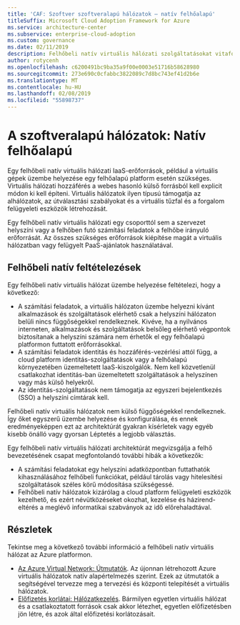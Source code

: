```yaml
---
title: 'CAF: Szoftver szoftveralapú hálózatok – natív felhőalapú'
titleSuffix: Microsoft Cloud Adoption Framework for Azure
ms.service: architecture-center
ms.subservice: enterprise-cloud-adoption
ms.custom: governance
ms.date: 02/11/2019
description: Felhőbeli natív virtuális hálózati szolgáltatásokat vitafórum
author: rotycenh
ms.openlocfilehash: c6200491bc9ba35a9f00e0003e51716b58628980
ms.sourcegitcommit: 273e690c0cfabbc3822089c7d8bc743ef41d2b6e
ms.translationtype: MT
ms.contentlocale: hu-HU
ms.lasthandoff: 02/08/2019
ms.locfileid: "55898737"
---
```

# <a name="software-defined-networks-cloud-native"></a>A szoftveralapú hálózatok: Natív felhőalapú

Egy felhőbeli natív virtuális hálózati IaaS-erőforrások, például a virtuális gépek üzembe helyezése egy felhőalapú platform esetén szükséges. Virtuális hálózati hozzáférés a webes hasonló külső forrásból kell explicit módon ki kell építeni. Virtuális hálózatok ilyen típusú támogatja az alhálózatok, az útválasztási szabályokat és a virtuális tűzfal és a forgalom felügyeleti eszközök létrehozását.

Egy felhőbeli natív virtuális hálózati egy csoporttól sem a szervezet helyszíni vagy a felhőben futó számítási feladatok a felhőbe irányuló erőforrását. Az összes szükséges erőforrások kiépítése magát a virtuális hálózatban vagy felügyelt PaaS-ajánlatok használatával.

## <a name="cloud-native-assumptions"></a>Felhőbeli natív feltételezések

Egy felhőbeli natív virtuális hálózat üzembe helyezése feltételezi, hogy a következő:

- A számítási feladatok, a virtuális hálózaton üzembe helyezni kívánt alkalmazások és szolgáltatások elérhető csak a helyszíni hálózaton belüli nincs függőségekkel rendelkeznek. Kivéve, ha a nyilvános interneten, alkalmazások és szolgáltatások belsőleg elérhető végpontok biztosítanak a helyszíni számára nem érhetők el egy felhőalapú platformon futtatott erőforrásokkal.
- A számítási feladatok identitás és hozzáférés-vezérlési attól függ, a cloud platform identitás-szolgáltatások vagy a felhőalapú környezetében üzemeltetett IaaS-kiszolgálók. Nem kell közvetlenül csatlakozhat identitás-ban üzemeltetett szolgáltatások a helyszínen vagy más külső helyekről.
- Az identitás-szolgáltatások nem támogatja az egyszeri bejelentkezés (SSO) a helyszíni címtárak kell.

Felhőbeli natív virtuális hálózatok nem külső függőségekkel rendelkeznek. Így őket egyszerű üzembe helyezése és konfigurálása, és ennek eredményeképpen ezt az architektúrát gyakran kísérletek vagy egyéb kisebb önálló vagy gyorsan Léptetés a legjobb választás.

Egy felhőbeli natív virtuális hálózati architektúrát megvizsgálja a felhő bevezetésének csapat megfontolandó további hibák a következők:

- A számítási feladatokat egy helyszíni adatközpontban futtathatók kihasználásához felhőbeli funkciókat, például tárolás vagy hitelesítési szolgáltatások széles körű módosítása szükségessé.
- Felhőbeli natív hálózatok kizárólag a cloud platform felügyeleti eszközök kezelhető, és ezért névütközéseket okozhat, kezelése és házirend-eltérés a meglévő informatikai szabványok az idő előrehaladtával.

## <a name="learn-more"></a>Részletek

Tekintse meg a következő további információ a felhőbeli natív virtuális hálózat az Azure platformon.

- [Az Azure Virtual Network: Útmutatók](/azure/virtual-network/virtual-network-vnet-plan-design-arm). Az újonnan létrehozott Azure virtuális hálózatok natív alapértelmezés szerint. Ezek az útmutatók a segítségével tervezze meg a tervezési és központi telepítését a virtuális hálózatok.
- [Előfizetés korlátai: Hálózatkezelés](/azure/azure-subscription-service-limits?toc=%2fazure%2fvirtual-network%2ftoc.json#networking-limits). Bármilyen egyetlen virtuális hálózat és a csatlakoztatott források csak akkor létezhet, egyetlen előfizetésben jön létre, és azok által előfizetési korlátozásait.
